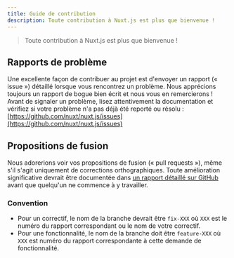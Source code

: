 ```yaml
---
title: Guide de contribution
description: Toute contribution à Nuxt.js est plus que bienvenue !
---
```


> Toute contribution à Nuxt.js est plus que bienvenue !

## Rapports de problème

Une excellente façon de contribuer au projet est d'envoyer un rapport (« issue ») détaillé lorsque vous rencontrez un problème. Nous apprécions toujours un rapport de bogue bien écrit et nous vous en remercierons ! Avant de signaler un problème, lisez attentivement la documentation et vérifiez si votre problème n'a pas déjà été reporté ou résolu : [https://github.com/nuxt/nuxt.js/issues](https://github.com/nuxt/nuxt.js/issues)

## Propositions de fusion

Nous adorerions voir vos propositions de fusion (« pull requests »), même s'il s'agit uniquement de corrections orthographiques. Toute amélioration significative devrait être documentée dans [un rapport détaillé sur GitHub](https://github.com/nuxt/nuxt.js/issues) avant que quelqu'un ne commence à y travailler.

### Convention

- Pour un correctif, le nom de la branche devrait être `fix-XXX` où `XXX` est le numéro du rapport correspondant ou le nom de votre correctif.
- Pour une fonctionnalité, le nom de la branche doit être `feature-XXX` où `XXX` est numéro du rapport correspondante à cette demande de fonctionnalité.
